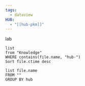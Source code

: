 ```yaml
---
tags:
  - dataview
HUB:
  - "[[hub-pkm]]"
---
```

lab
```dataview
list
from "Knowledge" 
WHERE contains(file.name, "hub-")
Sort file.ctime desc

```



```datavie
list file.name
FROM "" 
GROUP BY hub
```
